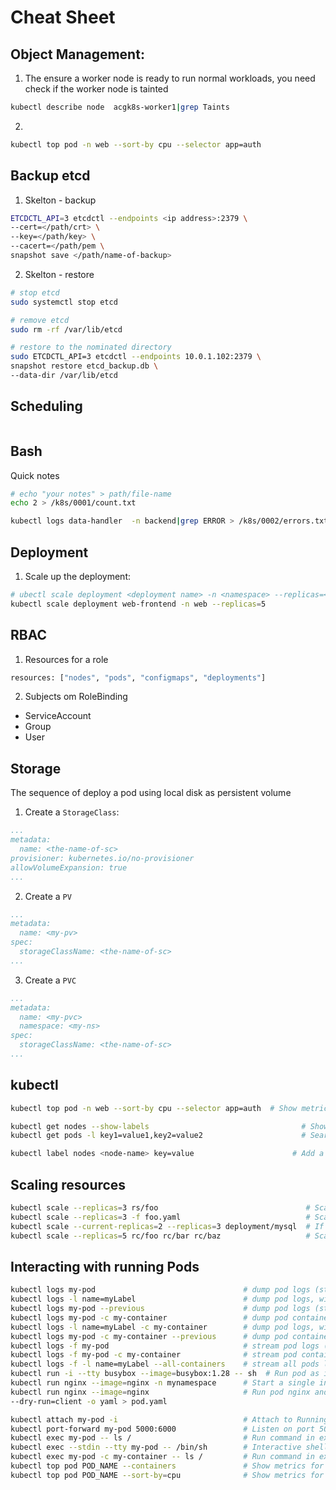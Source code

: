 # Cheat Sheet

## Object Management:
1. The ensure a worker node is ready to run normal workloads, you need check if the worker node is tainted
```bash
kubectl describe node  acgk8s-worker1|grep Taints
```

2. 
```bash
kubectl top pod -n web --sort-by cpu --selector app=auth
```

## Backup etcd
1. Skelton - backup
```bash
ETCDCTL_API=3 etcdctl --endpoints <ip address>:2379 \
--cert=</path/crt> \
--key=</path/key> \
--cacert=</path/pem \
snapshot save </path/name-of-backup>
```
2. Skelton - restore
```bash
# stop etcd
sudo systemctl stop etcd

# remove etcd
sudo rm -rf /var/lib/etcd

# restore to the nominated directory
sudo ETCDCTL_API=3 etcdctl --endpoints 10.0.1.102:2379 \
snapshot restore etcd_backup.db \
--data-dir /var/lib/etcd
```

## Scheduling
```bash
```


## Bash
Quick notes
```bash
# echo "your notes" > path/file-name
echo 2 > /k8s/0001/count.txt

kubectl logs data-handler  -n backend|grep ERROR > /k8s/0002/errors.txt
```

## Deployment 
1. Scale up the deployment:
```bash
# ubectl scale deployment <deployment name> -n <namespace> --replicas=<number of replicas>
kubectl scale deployment web-frontend -n web --replicas=5
```

## RBAC
1. Resources for a role
```bash
resources: ["nodes", "pods", "configmaps", "deployments"]
```

2. Subjects om RoleBinding
* ServiceAccount
* Group
* User

## Storage
The sequence of deploy a pod using local disk as persistent volume
1. Create a `StorageClass`:
```yml
...
metadata:
  name: <the-name-of-sc>
provisioner: kubernetes.io/no-provisioner
allowVolumeExpansion: true
...
``` 
2. Create a `PV`
```yml
...
metadata:
  name: <my-pv>
spec:
  storageClassName: <the-name-of-sc>
...
```
3. Create a `PVC`
```yml
...
metadata:
  name: <my-pvc>
  namespace: <my-ns>
spec:
  storageClassName: <the-name-of-sc>
...
```

## kubectl
```bash
kubectl top pod -n web --sort-by cpu --selector app=auth  # Show metrics for a given pod with specific label and sort it by 'cpu' or 'memory'

kubectl get nodes --show-labels                                  # Show labels
kubectl get pods -l key1=value1,key2=value2                      # Search pod based on its labels

kubectl label nodes <node-name> key=value                      # Add a Label
```

## Scaling resources
```bash
kubectl scale --replicas=3 rs/foo                                 # Scale a replicaset named 'foo' to 3
kubectl scale --replicas=3 -f foo.yaml                            # Scale a resource specified in "foo.yaml" to 3
kubectl scale --current-replicas=2 --replicas=3 deployment/mysql  # If the deployment named mysql's current size is 2, scale mysql to 3
kubectl scale --replicas=5 rc/foo rc/bar rc/baz                   # Scale multiple replication controllers
```


## Interacting with running Pods
```bash
kubectl logs my-pod                                 # dump pod logs (stdout)
kubectl logs -l name=myLabel                        # dump pod logs, with label name=myLabel (stdout)
kubectl logs my-pod --previous                      # dump pod logs (stdout) for a previous instantiation of a container
kubectl logs my-pod -c my-container                 # dump pod container logs (stdout, multi-container case)
kubectl logs -l name=myLabel -c my-container        # dump pod logs, with label name=myLabel (stdout)
kubectl logs my-pod -c my-container --previous      # dump pod container logs (stdout, multi-container case) for a previous instantiation of a container
kubectl logs -f my-pod                              # stream pod logs (stdout)
kubectl logs -f my-pod -c my-container              # stream pod container logs (stdout, multi-container case)
kubectl logs -f -l name=myLabel --all-containers    # stream all pods logs with label name=myLabel (stdout)
kubectl run -i --tty busybox --image=busybox:1.28 -- sh  # Run pod as interactive shell
kubectl run nginx --image=nginx -n mynamespace      # Start a single instance of nginx pod in the namespace of mynamespace
kubectl run nginx --image=nginx                     # Run pod nginx and write its spec into a file called pod.yaml
--dry-run=client -o yaml > pod.yaml

kubectl attach my-pod -i                            # Attach to Running Container
kubectl port-forward my-pod 5000:6000               # Listen on port 5000 on the local machine and forward to port 6000 on my-pod
kubectl exec my-pod -- ls /                         # Run command in existing pod (1 container case)
kubectl exec --stdin --tty my-pod -- /bin/sh        # Interactive shell access to a running pod (1 container case)
kubectl exec my-pod -c my-container -- ls /         # Run command in existing pod (multi-container case)
kubectl top pod POD_NAME --containers               # Show metrics for a given pod and its containers
kubectl top pod POD_NAME --sort-by=cpu              # Show metrics for a given pod and sort it by 'cpu' or 'memory'
```